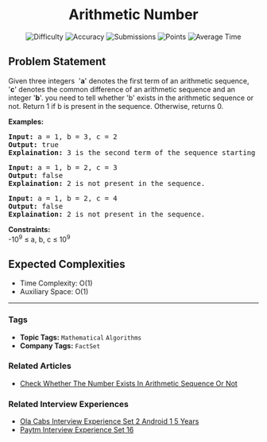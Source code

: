 <h1 align="center">Arithmetic Number</h1>

<p align="center">
  <img alt="Difficulty" title="Difficulty" src="https://custom-icon-badges.demolab.com/badge/Difficulty: Easy-1F222E?style=for-the-badge&logoColor=white&logo=fire"/>
  <img alt="Accuracy" title="Accuracy" src="https://custom-icon-badges.demolab.com/badge/Accuracy: 16.63%25-1F222E?style=for-the-badge&logoColor=white&logo=target"/>
  <img alt="Submissions" title="Submissions" src="https://custom-icon-badges.demolab.com/badge/Submissions: 187K+-1F222E?style=for-the-badge&logoColor=white&logo=repo"/>
  <img alt="Points" title="Points" src="https://custom-icon-badges.demolab.com/badge/Points: 2-1F222E?style=for-the-badge&logoColor=white&logo=award"/>
  <img alt="Average Time" title="Average Time" src="https://custom-icon-badges.demolab.com/badge/Average%20Time: 10m-1F222E?style=for-the-badge&logoColor=white&logo=clock"/>
</p>

## Problem Statement

Given three integers  '<b>a</b>' denotes the first term of an arithmetic sequence, '<b>c</b>' denotes the common difference of an arithmetic sequence and an integer '<b>b</b>'. you need to tell whether 'b' exists in the arithmetic sequence or not. Return 1 if b is present in the sequence. Otherwise, returns 0.

<b>Examples:</b>

<pre><b>Input:</b> a = 1, b = 3, c = 2
<b>Output:</b> true
<b>Explaination:</b> 3 is the second term of the sequence starting with 1 and having a common difference 2.</pre>

<pre><b>Input:</b> a = 1, b = 2, c = 3
<b>Output:</b> false
<b>Explaination:</b> 2 is not present in the sequence.<br></pre>

<pre><b>Input:</b> a = 1, b = 2, c = 4
<b>Output:</b> false
<b>Explaination:</b> 2 is not present in the sequence.</pre>

<b>Constraints:</b><br>-10<sup>9</sup> ≤ a, b, c ≤ 10<sup>9</sup>

## Expected Complexities
- Time Complexity: O(1)
- Auxiliary Space: O(1)

<hr>

### Tags
- **Topic Tags:** `Mathematical` `Algorithms`
- **Company Tags:** `FactSet`

### Related Articles
- [Check Whether The Number Exists In Arithmetic Sequence Or Not](https://www.geeksforgeeks.org/check-whether-the-number-exists-in-arithmetic-sequence-or-not/)

### Related Interview Experiences
- [Ola Cabs Interview Experience Set 2 Android 1 5 Years](https://www.geeksforgeeks.org/ola-cabs-interview-experience-set-2-android-1-5-years/)
- [Paytm Interview Experience Set 16](https://www.geeksforgeeks.org/paytm-interview-experience-set-16/)
